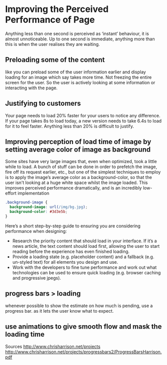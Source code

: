 # Improving the Perceived Performance of Page

Anything less than one second is perceived as ‘instant’ behaviour, it is almost unnoticeable. Up to one second is immediate, anything more than this is when the user realises they are waiting.

## Preloading some of the content
like you can preload some of the user information earlier and display loading for an image which say takes more time. Not freezing the entire screen for the user. So the user is actively looking at some information or interacting with the page.

## Justifying to customers

Your page needs to load 20% faster for your users to notice any difference. If your page takes 8s to load today, a new version needs to take 6.4s to load for it to feel faster. Anything less than 20% is difficult to justify.

## Improving perception of load time of image by setting average color of image as background
Some sites have very large images that, even when optimized, took a little while to load. A bunch of stuff can be done in order to prefetch the image, fire off its request earlier, etc., but one of the simplest techniques to employ is to apply the image’s average color as a background-color, so that the user isn't looking at a huge white space whilst the image loaded. This improves perceived performance dramatically, and is an incredibly low-effort implementation

```css
.background-image {
  background-image: url(/img/bg.jpg);
  background-color: #3d3e5b;
}
```

Here’s a short step-by-step guide to ensuring you are considering performance when designing:

* Research the priority content that should load in your interface. If it’s a news article, the text content should load first, allowing the user to start reading before the experience has even finished loading.
* Provide a loading state (e.g. placeholder content) and a fallback (e.g. un-styled text) for all elements you design and use.
* Work with the developers to fine tune performance and work out what technologies can be used to ensure quick loading (e.g. browser caching and progressive jpegs).

## progress bars > loading
whenever possible to show the estimate on how much is pending, use a progress bar. as it lets the user know what to expect.

## use animations to give smooth flow and mask the loading time


Sources
http://www.chrisharrison.net/projects
http://www.chrisharrison.net/projects/progressbars2/ProgressBarsHarrison.pdf
